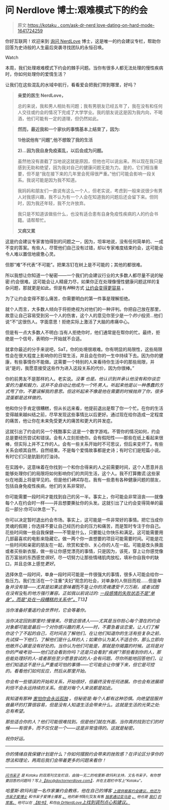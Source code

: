 # 问 Nerdlove 博士:艰难模式下的约会

> 原文:[https://kotaku . com/ask-dr-nerd love-dating-on-hard-mode-1641724259](https://kotaku.com/ask-dr-nerdlove-dating-on-hard-mode-1641724259)

你好互联网！欢迎来到 [询问 NerdLove](http://kotaku.com/askdrnerdlove) 博士，这是唯一的约会建议专栏，帮助你回答为史诗般的人生最后突袭寻找团队的永恒召唤。

Watch

本周，我们处理艰难模式下约会的棘手问题。当你有很多人都无法处理的慢性疾病时，你如何处理你的爱情生活？

让我们在这些混乱的水域中航行，看看爱会把我们带到哪里，好吗？

> **亲爱的医生 NerdLove，**
> 
> 总的来说，我和男人相处有问题；我有男朋友已经五年了，我在没有和任何人交往或约会的情况下完成了大学学业。我的朋友说这是因为我内向，不喝酒，他们可能有一定的道理，但仍然如此。

> **然而，最近我和一个家伙的事情基本上结束了，因为:**
> 
> **1)他说他有“问题”,他不想毁了我的生活**
> 
> **2)...因为我自身免疫紊乱，以后会成为问题。**
> 
> 虽然他没有直截了当地说这就是原因，但他也可以说出来。所以现在我只是感到无助和绝望，因为我对自己的健康问题无能为力。是的，它们相当重要，但不是“我在接下来的几年里会死得很严重。”他们可能会影响一段关系。我说可能是因为我不知道。
> 
> 我妈妈和朋友们一直说有这么一个人，但老实说，考虑到一般来说很少有男人对我感兴趣，我不认为有一个人会在知道我的问题后还会留下来。但同时，因为我还年轻，我不允许放弃。
> 
> 我只是不知道该做些什么，也没有适合患有自身免疫性疾病的人的约会书籍。请帮帮忙。
> 
> **又病又累**

这是约会建议专家害怕得到的问题之一，因为，坦率地说，没有任何简单的、一成不变的答案。有些人，尽管他们自己没有过错，却以专家难度结束约会，这可能会令人难以置信地疲惫心灵。

但那“难”不代表“不可能”。把果冻钉在树上是不可能的；其他的都很难。

所以我想让你知道一个秘密——一个我们约会建议行业的大多数人都尽量不说的秘密:约会很难。这可能会让人精疲力尽，如果你正在处理像慢性健康问题这样的复杂问题，那就更是如此。但是有*种*种方式 [让约会变得更容易](http://www.doctornerdlove.com/2014/06/5-rules-to-make-dating-easier/) 。

为了让约会变得不那么痛苦，你需要明白的第一件事是理解拒绝。

就个人而言，大多数人倾向于将拒绝视为对他们的一种评判。你把自己放在那里，故意让自己容易受到另一个人的伤害，这个人的意见你至少是一个*的小*投资…他们说“不”这很伤人。字面意思！拒绝实际上激活了大脑的疼痛中心。

但是有一点大多数人不明白:当有人拒绝你时，他们通常是在帮你的忙。最终，拒绝是一个信号，表明你一开始就不合适。

就拿你最近的分手来说吧，SaT。你的处境很艰难。你有明显的局限性，这些局限性会在很大程度上影响你的日常生活，并且会在你的一生中持续下去。因为你的健康，有些事情你不能做。这需要一个特别的人来看待你生活中的那些局限，并说“是的，我愿意接受这些作为进入这段关系的代价，因为你很棒。”

你的前男友不是那样的人。老实说。*没事* *也是。他认识到并承认他没有和你谈恋爱的力量和毅力，这并不会自动让他成为一个*坏*男人。听起来他是以一种愚蠢的方式甩了你，不要误解我的意思。但这听起来不像是他在需要的时候抛弃了你，很多混蛋都是这样做的。*

他和你分手肯定很糟糕，但从长远来看，他提前退出是帮了你一个忙。在你的生活变得越来越纠结之前，尽早发现这些事情比以后更好。通过现在给你造成一定程度的痛苦，他让你在未来免受更大的痛苦和更大的并发症。

这就引出了约会的另一个残酷事实:这是一个数字游戏。不管你的情况如何，约会总是要经历尝试和错误。会有人立刻拒绝你。会有假阳性——那些在纸上看起来很棒，但实际上并不工作的人。会有一些关系开始时不可思议，但后来变坏了。有些关系会顺其自然，自然结束。不是每个爱情故事都是史诗；有时它们是短篇小说。有时它们只是肮脏的打油诗。

在实践中，这意味着在你找到一个和你合得来的人之前需要时间，这个人愿意并且能够处理你们的局限将如何影响你们的共同生活，这个人。我不打算撒谎:这些家伙在地面上将是罕见的。但是他们*确实*存在。我有一些患有各种健康问题的朋友，包括自身免疫性疾病，他们的关系非常好。

你可能需要一段时间才能找到自己的另一半。事实上，你可能会非常沮丧——就像每个人在约会时一样——并且想要撕扯你的头发。这就引出了让约会变得简单的最后一部分:你可以休息一下。

你可以决定暂时退出约会市场。事实上，这可能是一件非常好的事情。把它当成你灵魂的假期；你选择不要让自己经历约会的压力和痛苦，而是暂时专注于你自己。花些时间做一些自我保健——不管是什么，只要能让你快乐和满足。这可能需要用几部最喜欢的电影来隐藏它。做一两个你一直想要的项目可能需要时间。可能是花一些时间和亲密的朋友在一起，欣赏和爱你、关心你的人在一起。可能是改头换面或者买些新衣服，做一些让你感觉漂亮的事情，只是因为，该死，穿上让你感觉像百万富翁的东西感觉*很好*。尽一切努力让那些情绪肌肉放松，填补你自我中的缺口，并且总体上感觉*更好*。

选择休息一段时间，单身一段时间可能是一件很强大的事情，很多人可能会给你一些压力。我们生活在一个注重“夫妇”观念的社会，对单身的人侧目而视……但是单身[](http://www.doctornerdlove.com/2014/02/its-ok-to-be-single/)*并没有错——尤其是如果这意味着*而不是*让你的灵魂遭受千刀万剐，或者试图在没有*没有*的地方强行兼容。正如我以前说过的: [一段感情的失败状态不是“单身”，而是“处在一段糟糕的关系中”。](https://kotaku.com/ask-dr-nerdlove-what-if-i-dont-want-to-get-back-out-1617715288)T13】*

*当你准备好重返约会世界时，它会等着你。*

*当你决定回到那里时:慢慢来。尽管这很诱人——尤其是当你担心每个潜在的约会对象都可能是最后一个对你感兴趣的男人——时，不要急着谈恋爱。让人们了解你这个了不起的自己，花时间去了解他们。在让他们知道你的生活有些复杂之前，先试探一下他们，了解他们是什么样的人；如果你认为某人不适合你，那么立即向他敞开心扉是没有好处的。当你认为他们可能是，那就是你揭露的时候。这将是对你的严峻考验——他们还会看到你吗？还是只会看到“疾病”?那些看到你的人，那些能处理好的人-或者那些至少愿意尝试的人-会有问题。尽你所能地回答他们，让他们知道这不是什么严重或可怕的事情——它可能会让你慢下来，但它是可控的。看看他们如何反应，然后从那里开始。*

*你会有一些错误的开始和关系，开始很好，但最终没有任何进展。你也会有进展顺利但不会永远持续的关系。但是对每个人来说都是如此。*

*我知道有那种 [害怕你会永远孤独](http://www.doctornerdlove.com/2013/04/avoiding-forever-alone/) 。但秘密是:*每个人都有这种恐惧。向绝望屈服并做最坏的打算很容易，但是没有人知道生活会带来什么。这就是生活的光荣之处:总有希望。**

*那些适合你的人？他们可能很难找到。但是他们就在外面。当你真的找到它们的时候——有很多，而不仅仅是一个——这是非常值得的。这就是秘密。*

*祝你好运。*

* * *

*你的情绪自我保健计划是什么？你如何摆脱约会带来的挫败感？在评论区分享你的想法和理论，两周后我们会带着更多的问题来看你！*

* * *

*[<small>问书呆子</small>](http://kotaku.com/askdrnerdlove) <small>是 *Kotaku* 的双周刊交友栏目，由独一无二的哈里斯·欧玛利主持，又名书呆子。有你想要回答的问题吗？写上</small>[<small>【doc@doctornerdlove.com】</small>](mailto:doc@doctornerdlove.com)<small>，并在主题栏中写上“Kotaku”。</small>*

*哈里斯·欧玛利是一名作家兼约会教练，他在自己的博客 [<small>上提供极客约会建议，他还为书呆子爱博士</small>](http://www.doctornerdlove.com/) <small>和书呆子爱博士播客</small> [<small>。</small>](https://kotaku.com/ask-dr-nerdlove-should-i-pretend-to-be-dumb-in-order-1625185712) <small>他的新书*简化交友*有售</small> [<small>独家通过亚马逊</small>](http://bit.ly/simplifieddating) [<small>。</small>](http://kotaku.com/ask-dr-nerdlove-how-do-i-become-boyfriend-material-1553033898) <small>他也是</small> [<small>我们</small>](http://oneofus.net/) [<small>的常客。</small>](http://kotaku.com/ask-dr-nerdlove-i-cant-get-over-an-affair-with-my-mar-1573528327) <small>他可以在</small> [<small>【脸书】</small>](http://facebook.com/DrNerdLove) <small>和在</small>[<small>@ DrNerdLove</small>](http://twitter.com/DrNerdLove)[上找到调剂点心和建议。](http://kotaku.com/ask-dr-nerdlove-do-women-have-it-easier-in-dating-1596566465)*